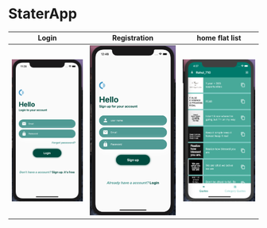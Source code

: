 # StaterApp

| Login                                  | Registration                                         | home flat list                                          |
| -------------------------------------- | ---------------------------------------------------- | ------------------------------------------------------- |
| ![Login Screen](Screenshots/Login.png) | ![Registration Screen](Screenshots/registration.png) | ![Home flat list Screen](Screenshots/home-flatlist.png) |
